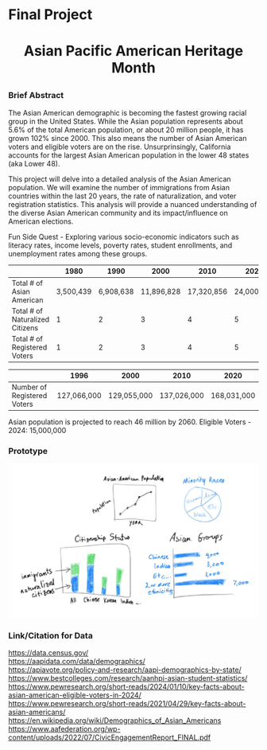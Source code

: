 # Final Project

# <p style="text-align: center;">Asian Pacific American Heritage Month</p> 

### Brief Abstract
The Asian American demographic is becoming the fastest growing racial group in the United States. While the Asian population represents about 5.6% of the total American population, or about 20 million people, it has grown 102% since 2000. This also means the number of Asian American voters and eligible voters are on the rise. Unsurprinsingly, California accounts for the largest Asian American population in the lower 48 states (aka Lower 48). 

This project will delve into a detailed analysis of the Asian American population. We will examine the number of immigrations from Asian countries within the last 20 years, the rate of naturalization, and voter registration statistics. This analysis will provide a nuanced understanding of the diverse Asian American community and its impact/influence on American elections.

Fun Side Quest - Exploring various socio-economic indicators such as literacy rates, income levels, poverty rates, student enrollments, and unemployment rates among these groups.

|  | 1980 | 1990 | 2000 | 2010 | 2020 |  
| ----- | ---- | ---- | ---- | ---- | ---- | 
| Total # of Asian American | 3,500,439 | 6,908,638 | 11,896,828 | 17,320,856 | 24,000,998 |  
| Total # of Naturalized Citizens | 1 | 2 | 3 | 4 | 5 |
| Total # of Registered Voters | 1 | 2 | 3 | 4 | 5 | 


|  | 1996 | 2000 | 2010 | 2020 | 
| --- | --- | --- | --- | --- |
| Number of Registered Voters | 127,066,000 | 129,055,000 | 137,026,000 | 168,031,000 |

Asian population is projected to reach 46 million by 2060. 
Eligible Voters - 2024: 15,000,000 

### Prototype 
![drawing](drawing.png) 

### Link/Citation for Data  
https://data.census.gov/  
https://aapidata.com/data/demographics/  
https://apiavote.org/policy-and-research/aapi-demographics-by-state/  
https://www.bestcolleges.com/research/aanhpi-asian-student-statistics/  
https://www.pewresearch.org/short-reads/2024/01/10/key-facts-about-asian-american-eligible-voters-in-2024/  
https://www.pewresearch.org/short-reads/2021/04/29/key-facts-about-asian-americans/
https://en.wikipedia.org/wiki/Demographics_of_Asian_Americans 
https://www.aafederation.org/wp-content/uploads/2022/07/CivicEngagementReport_FINAL.pdf